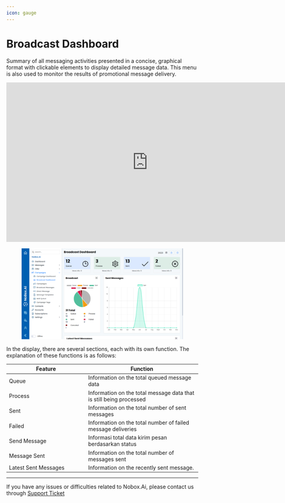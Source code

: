 ```yaml
---
icon: gauge
---
```


# Broadcast Dashboard

Summary of all messaging activities presented in a concise, graphical format with clickable elements to display detailed message data. This menu is also used to monitor the results of promotional message delivery.

<iframe width="742" height="418" src="https://www.youtube.com/embed/XHaiaN9YWmg/" title="01. Instalasi NoBox Desktop" frameborder="0" allow="accelerometer; autoplay; clipboard-write; encrypted-media; gyroscope; picture-in-picture; web-share" referrerpolicy="strict-origin-when-cross-origin" allowfullscreen></iframe>

<figure><img src="../../.gitbook/assets/Broadcast Dashboard.png" alt=""><figcaption></figcaption></figure>

In the display, there are several sections, each with its own function. The explanation of these functions is as follows:

<table><thead><tr><th width="194.00006103515625">Feature</th><th>Function</th></tr></thead><tbody><tr><td>Queue</td><td>Information on the total queued message data</td></tr><tr><td>Process</td><td>Information on the total message data that is still being processed</td></tr><tr><td>Sent</td><td>Information on the total number of sent messages</td></tr><tr><td>Failed</td><td>Information on the total number of failed message deliveries</td></tr><tr><td>Send Message</td><td>Informasi total data kirim pesan berdasarkan status</td></tr><tr><td>Message Sent</td><td>Information on the total number of messages sent</td></tr><tr><td>Latest Sent Messages</td><td>Information on the recently sent message.</td></tr></tbody></table>

---

If you have any issues or difficulties related to Nobox.Ai, please contact us through [Support Ticket](https://crm.nobox.ai/clients/tickets)
